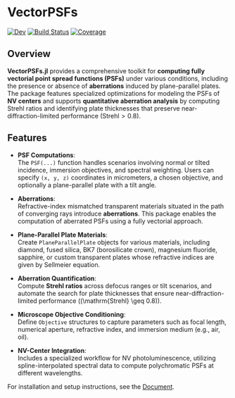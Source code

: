 # VectorPSFs

[![Dev](https://img.shields.io/badge/docs-stable-blue.svg)](https://ivankuznetsoff.github.io/VectorPSFs.jl/)
[![Build Status](https://github.com/IvanKuznetsoff/VectorPSFs.jl/actions/workflows/CI.yml/badge.svg?branch=main)](https://github.com/IvanKuznetsoff/VectorPSFs.jl/actions/workflows/CI.yml?query=branch%3Amain)
[![Coverage](https://codecov.io/gh/IvanKuznetsoff/VectorPSFs.jl/branch/main/graph/badge.svg)](https://codecov.io/gh/IvanKuznetsoff/VectorPSFs.jl)

## Overview

**VectorPSFs.jl** provides a comprehensive toolkit for **computing fully vectorial point spread functions (PSFs)** under various conditions, including the presence or absence of **aberrations** induced by plane-parallel plates. The package features specialized optimizations for modeling the PSFs of **NV centers** and supports **quantitative aberration analysis** by computing Strehl ratios and identifying plate thicknesses that preserve near-diffraction-limited performance ($\mathrm{Strehl} > 0.8$).

## Features

- **PSF Computations**:  
  The `PSF(...)` function handles scenarios involving normal or tilted incidence, immersion objectives, and spectral weighting. Users can specify `(x, y, z)` coordinates in micrometers, a chosen objective, and optionally a plane-parallel plate with a tilt angle.

- **Aberrations**:  
  Refractive-index mismatched transparent materials situated in the path of converging rays introduce **aberrations**. This package enables the computation of aberrated PSFs using a fully vectorial approach.

- **Plane-Parallel Plate Materials**:  
  Create `PlaneParallelPlate` objects for various materials, including diamond, fused silica, BK7 (borosilicate crown), magnesium fluoride, sapphire, or custom transparent plates whose refractive indices are given by Sellmeier equation.

- **Aberration Quantification**:  
  Compute **Strehl ratios** across defocus ranges or tilt scenarios, and automate the search for plate thicknesses that ensure near-diffraction-limited performance (\(\mathrm{Strehl} \geq 0.8\)).

- **Microscope Objective Conditioning**:  
  Define `Objective` structures to capture parameters such as focal length, numerical aperture, refractive index, and immersion medium (e.g., air, oil).

- **NV-Center Integration**:  
  Includes a specialized workflow for NV photoluminescence, utilizing spline-interpolated spectral data to compute polychromatic PSFs at different wavelengths.

For installation and setup instructions, see the [Document](https://ivankuznetsoff.github.io/VectorPSFs.jl/).
